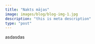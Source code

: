 ```yaml
---
title: "Nakts mājas"
image: images/blog/blog-img-1.jpg
description: "this is meta description"
type: "post"
---
```


asdasdas
